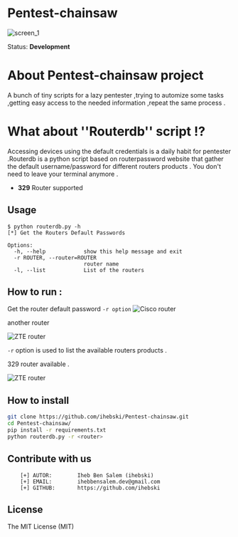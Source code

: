 # Pentest-chainsaw
![screen_1](https://i.imgur.com/YrUNZIv.png)

Status: <b>Development</b>
# About Pentest-chainsaw project
A bunch of tiny scripts for a lazy pentester ,trying to automize some tasks ,getting easy access to the needed information ,repeat the same process .
# What about ''Routerdb'' script !?
Accessing devices using the default credentials is a daily habit for pentester .Routerdb is a python script based on routerpassword website that gather the default username/password for different routers products .
You don't need to leave your terminal anymore .

* <b>329</b> Router supported
## Usage

~~~
$ python routerdb.py -h
[*] Get the Routers Default Passwords

Options:
  -h, --help            show this help message and exit
  -r ROUTER, --router=ROUTER
                        router name
  -l, --list            List of the routers

~~~

## How to run :
Get the router default password 
``` -r option ```
![Cisco router](https://i.imgur.com/lDsg1Sh.png)


another router

![ZTE router](https://i.imgur.com/VtV3uw1.png)

``` -r ```  option is used to list the available routers products .

329 router available .


![ZTE router](https://i.imgur.com/4RFFYsx.png)

## How to install
```sh
git clone https://github.com/ihebski/Pentest-chainsaw.git
cd Pentest-chainsaw/
pip install -r requirements.txt
python routerdb.py -r <router>
```
## Contribute with us 

```
    [+] AUTOR:        Iheb Ben Salem (ihebski)
    [+] EMAIL:        ihebbensalem.dev@gmail.com
    [+] GITHUB:       https://github.com/ihebski
```
## License
The MIT License (MIT)

